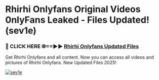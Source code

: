 # Rhirhi Onlyfans Original Videos 0nlyFans Leaked - Files Updated! (sev1e)

<h3>🔴 CLICK HERE 🌐==►► <a href="https://tinyurl.com/ehrbuxhb" rel="nofollow">Rhirhi Onlyfans Updated Files</a></h3>

Get Rhirhi Onlyfans and all content. Now you can access all videos and pictures of Rhirhi Onlyfans. New Updated Files 2025!

[![sev1e](https://i.imgur.com/lVYEuWS.gif)](https://tinyurl.com/ehrbuxhb)

